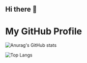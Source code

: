 ## Hi there 👋

<!--
**Ferrykun07/ferrykun07** is a ✨ _special_ ✨ repository because its `README.md` (this file) appears on your GitHub profile.

Here are some ideas to get you started:

- 🔭 I’m currently working on ...
- 🌱 I’m currently learning ...
- 👯 I’m looking to collaborate on ...
- 🤔 I’m looking for help with ...
- 💬 Ask me about ...
- 📫 How to reach me: ...
- 😄 Pronouns: ...
- ⚡ Fun fact: ...
-->
# My GitHub Profile

![Anurag's GitHub stats](https://github-readme-stats.vercel.app/api?username=Ferrykun07&show_icons=true&theme=line&token=YOUR_NEW_PERSONAL_ACCESS_TOKEN)

![Top Langs](https://github-readme-stats.vercel.app/api/top-langs/?username=Ferrykun07&hide=javascript,html&cache_seconds=1&theme=line&token=YOUR_NEW_PERSONAL_ACCESS_TOKEN)

